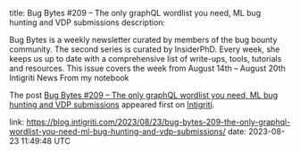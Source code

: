title: Bug Bytes #209 – The only graphQL wordlist you need, ML bug hunting and VDP submissions
description: <p>Bug Bytes is a weekly newsletter curated by members of the bug bounty community. The second series is curated by InsiderPhD. Every week, she keeps us up to date with a comprehensive list of write-ups, tools, tutorials and resources. This issue covers the week from August 14th &#8211; August 20th Intigriti News From my notebook</p> <p>The post <a href="https://blog.intigriti.com/2023/08/23/bug-bytes-209-the-only-graphql-wordlist-you-need-ml-bug-hunting-and-vdp-submissions/" rel="nofollow">Bug Bytes #209 &#8211; The only graphQL wordlist you need, ML bug hunting and VDP submissions</a> appeared first on <a href="https://blog.intigriti.com" rel="nofollow">Intigriti</a>.</p>
link: https://blog.intigriti.com/2023/08/23/bug-bytes-209-the-only-graphql-wordlist-you-need-ml-bug-hunting-and-vdp-submissions/
date: 2023-08-23 11:49:48 UTC